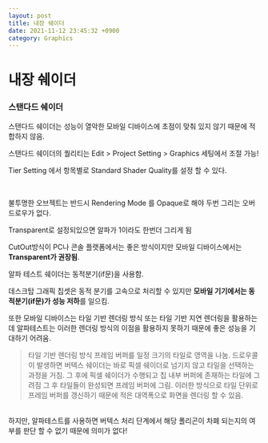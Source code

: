 ```yaml
---
layout: post
title: 내장 쉐이더
date: 2021-11-12 23:45:32 +0900
category: Graphics
---
```


# 내장 쉐이더

### 스탠다드 쉐이더

스탠다드 쉐이더는 성능이 열악한 모바일 디바이스에 초점이 맞춰 있지 않기 때문에 적합하지 않음.

스탠다드 쉐이더의 퀄리티는 Edit > Project Setting > Graphics 세팅에서 조절 가능!

Tier Setting 에서 항목별로 Standard Shader Quality를 설정 할 수 있다.

<br>

불투명한 오브젝트는 반드시 Rendering Mode 를 Opaque로 해야 두번 그리는 오버드로우가 없다.

Transparent로 설정되있으면 알파가 1이라도 한번더 그리게 됨

CutOut방식이 PC나 콘솔 플랫폼에서는 좋은 방식이지만 모바일 디바이스에서는 **Transparent가 권장됨**.

알파 테스트 쉐이더는 동적분기(if문)을 사용함.

데스크탑 그래픽 칩셋은 동적 분기를 고속으로 처리할 수 있지만 **모바일 기기에서는 동적분기(if문)가 성능 저하**를 일으킴.

또한 모바일 디바이스는 타일 기반 렌더링 방식 또는 타일 기반 지연 렌더링을 활용하는데 알파테스트는 이러한 렌더링 방식의 이점을 활용하지 못하기 때문에 좋은 성능을 기대하기 어려움.

> 타일 기반 렌더링 방식
프레임 버퍼를 일정 크기의 타일로 영역을 나눔.
드로우콜이 발생하면 버텍스 쉐이더는 바로 픽셀 쉐이더로 넘기지 않고 타일을 선택하는 과정을 거침. 
그 후에 픽셀 쉐이더가 수행되고 칩 내부 버퍼에 존재하는 타일에 그려짐
그 후 타일들이 완성되면 프레임 버퍼에 그림.
이러한 방식으로 타일 단위로 프레임 버퍼를 갱신하기 때문에 적은 대역폭으로 화면을 렌더링 할 수 있음.
<br>
하지만, 알파테스트를 사용하면 버텍스 처리 단계에서 해당 폴리곤이 차폐 되는지의 여부를 판단 할 수 없기 때문에 의미가 없다!